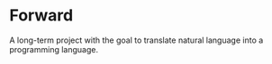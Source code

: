 # Forward
A long-term project with the goal to translate natural language into a programming language.
